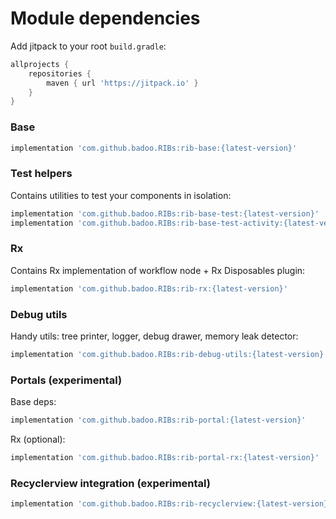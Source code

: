 # Module dependencies

Add jitpack to your root `build.gradle`:
```groovy
allprojects {
    repositories {
        maven { url 'https://jitpack.io' }
    }
}
```

### Base
```groovy
implementation 'com.github.badoo.RIBs:rib-base:{latest-version}'
```

### Test helpers
Contains utilities to test your components in isolation:
```groovy
implementation 'com.github.badoo.RIBs:rib-base-test:{latest-version}'
implementation 'com.github.badoo.RIBs:rib-base-test-activity:{latest-version}'
```

### Rx
Contains Rx implementation of workflow node + Rx Disposables plugin:
```groovy
implementation 'com.github.badoo.RIBs:rib-rx:{latest-version}'
```

### Debug utils
Handy utils: tree printer, logger, debug drawer, memory leak detector:
```groovy
implementation 'com.github.badoo.RIBs:rib-debug-utils:{latest-version}'
```

### Portals (experimental)
Base deps:
```groovy
implementation 'com.github.badoo.RIBs:rib-portal:{latest-version}'
```
Rx (optional):
```groovy
implementation 'com.github.badoo.RIBs:rib-portal-rx:{latest-version}'
```

### Recyclerview integration (experimental)
```groovy
implementation 'com.github.badoo.RIBs:rib-recyclerview:{latest-version}'
```


